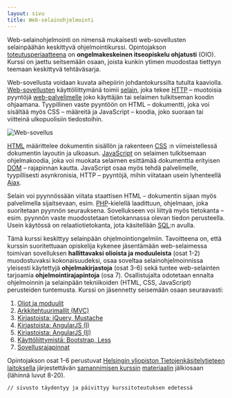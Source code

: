 ```yaml
---
layout: sivu
title: Web-selainohjelmointi
---
```


Web-selainohjelmointi on nimensä mukaisesti web-sovellusten selainpäähän keskittyvä ohjelmointikurssi. Opintojakson 
[toteutusperiaatteena](toteutus/) 
on **ongelmakeskeinen itseopiskelu ohjatusti** (OIO). Kurssi on jaettu seitsemään osaan, joista kunkin ytimen muodostaa tiettyyn teemaan keskittyvä tehtäväsarja. 

Web-sovellusta voidaan kuvata aihepiirin johdantokurssilta tutulta kaaviolla. [Web-sovellusten][web_sovellus] käyttöliittymänä toimii [selain][selain], joka tekee [HTTP][http] – muotoisia pyyntöjä [web-palvelimelle][palvelin] joko käyttäjän tai selaimen tulkitseman koodin ohjaamana. Tyypillinen vaste pyyntöön on HTML – dokumentti, joka voi sisältää myös CSS – määreitä ja JavaScript – koodia, joko suoraan tai viitteinä ulkopuolisiin tiedostoihin.

![Web-sovellus]({{site.baseurl}}/img/web_kaavio.png "Web-sovellus")

[HTML][html] määrittelee dokumentin sisällön ja rakenteen [CSS][css] :n viimeistellessä dokumentin layoutin ja ulkoasun. [JavaScript][js] on selaimen tulkitsemaan ohjelmakoodia, joka voi muokata selaimen esittämää dokumenttia erityisen [DOM][dom] – rajapinnan kautta. JavaScript osaa myös tehdä palvelimelle, tyypillisesti asynkronisia, HTTP – pyyntöjä, mihin viitataan usein lyhenteellä [Ajax][ajax].

Selain voi pyynnössään viitata staattisen HTML – dokumentin sijaan myös palvelimella sijaitsevaan, esim. [PHP][php]-kielellä laadittuun, ohjelmaan, joka suoritetaan pyynnön seurauksena. Sovellukseen voi liittyä myös tietokanta – esim. pyynnön vaste muodostetaan tietokannassa olevan tiedon perusteella. Usein käytössä on relaatiotietokanta, jota käsitellään [SQL][sql]:n avulla.

[web_sovellus]: https://en.wikipedia.org/wiki/Web_application "Web-sovellus"
[selain]: https://en.wikipedia.org/wiki/Web_browser "Web-selain"
[http]: https://fi.wikipedia.org/wiki/HTTP  "Hypertext Transfer Protocol"
[palvelin]: https://fi.wikipedia.org/wiki/WWW-palvelin "Web-palvelin"
[html]: https://fi.wikipedia.org/wiki/HTML "Hypertext Markup Language"
[css]: https://fi.wikipedia.org/wiki/CSS "Cascading Style Sheets"
[js]: https://fi.wikipedia.org/wiki/JavaScript "JavaScript"
[dom]: https://fi.wikipedia.org/wiki/Document_Object_Model "Document Object Model"
[ajax]: https://fi.wikipedia.org/wiki/Ajax_%28ohjelmointi%29 "Asynchronous JavaScript And XML"
[php]: https://fi.wikipedia.org/wiki/PHP "PHP: Hypertext Preprocessor"
[sql]: https://fi.wikipedia.org/wiki/SQL "Structured Query Language"

Tämä kurssi keskittyy selainpään ohjelmointiongelmiin. Tavoitteena on, että kurssin suoritettuaan opiskelija kykenee jäsentämään web-selaimessa toimivan sovelluksen **hallittavaksi olioista ja moduuleista** (osat 1-2) muodostuvaksi kokonaisuudeksi, osaa soveltaa selainohjelmoinnissa yleisesti käytettyjä **ohjelmakirjastoja** (osat 3-6) sekä tuntee web-selainten tarjoamia **ohjelmointirajapintoja** (osa 7). Osallistujalta odotetaan ennalta ohjelmoinnin ja selainpään tekniikoiden (HTML, CSS, JavaScript) perusteiden tuntemusta. Kurssi on jäsennetty seisemään osaan seuraavasti:

1. [Oliot ja moduulit](osa1/)
2. [Arkkitehtuurimallit (MVC)](osa2/)
3. [Kirjastoista: jQuery, Mustache](osa3/)
4. [Kirjastoista: AngularJS (I)](osa4/)
5. [Kirjastoista: AngularJS (II)](osa5/)
6. [Käyttöliittymistä: Bootstrap, Less](osa6/)
7. [Sovellusrajapinnat](osa7/)

Opintojakson osat 1-6 perustuvat [Helsingin yliopiston Tietojenkäsitelytieteen laitoksella](https://www.cs.helsinki.fi/) järjestettävän [samannimisen kurssin](https://www.cs.helsinki.fi/courses/582354/2015/s/k/1) [materiaalin](http://web-selainohjelmointi.github.io) jälkiosaan (lähinnä luvut 8-20).

~~~
// sivusto täydentyy ja päivittyy kurssitoteutuksen edetessä
~~~
